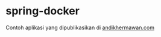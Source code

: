 # spring-docker
Contoh aplikasi yang dipublikasikan di [andikhermawan.com](https://andikhermawan.wordpress.com/2021/07/11/build-docker-image-dari-aplikasi-spring-boot/)
